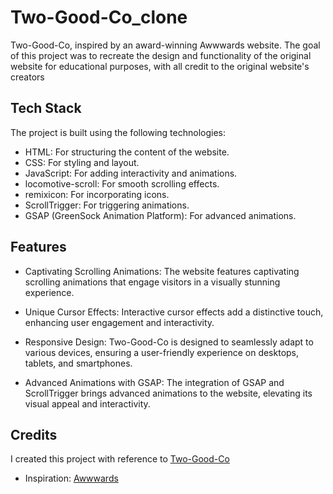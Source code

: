 # Two-Good-Co_clone
Two-Good-Co, inspired by an award-winning Awwwards website. The goal of this project was to recreate the design and functionality of the original website  for educational purposes, with all credit to the original website's creators

## Tech Stack

The project is built using the following technologies:

- HTML: For structuring the content of the website.
- CSS: For styling and layout.
- JavaScript: For adding interactivity and animations.
- locomotive-scroll: For smooth scrolling effects.
- remixicon: For incorporating icons.
- ScrollTrigger: For triggering animations.
- GSAP (GreenSock Animation Platform): For advanced animations.

## Features

- Captivating Scrolling Animations: The website features captivating scrolling animations that engage visitors in a visually stunning experience.

- Unique Cursor Effects: Interactive cursor effects add a distinctive touch, enhancing user engagement and interactivity.

- Responsive Design: Two-Good-Co is designed to seamlessly adapt to various devices, ensuring a user-friendly experience on desktops, tablets, and smartphones.

- Advanced Animations with GSAP: The integration of GSAP and ScrollTrigger brings advanced animations to the website, elevating its visual appeal and interactivity.

## Credits

I created this project with reference to [Two-Good-Co](https://twogood.com.au/)

- Inspiration: [Awwwards](https://www.awwwards.com/)
